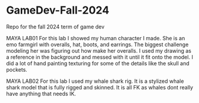 # GameDev-Fall-2024
  Repo for the fall 2024 term of game dev

MAYA LAB01
  For this lab I showed my human character I made. She is an emo farmgirl with overalls, hat, boots, and earrings. The biggest challenge modeling her was figuring out how make her overalls. I used my drawing as a reference in the background and messed with it until it fit onto the model. I did a lot of hand painting texturing for some of the details like the skull and pockets. 

MAYA LAB02 
  For this lab I used my whale shark rig. It is a stylized whale shark model that is fully rigged and skinned. It is all FK as whales dont really have anything that needs IK. 
